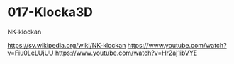 # 017-Klocka3D

NK-klockan

https://sv.wikipedia.org/wiki/NK-klockan
https://www.youtube.com/watch?v=Fiu0LeLUjUU
https://www.youtube.com/watch?v=Hr2aj1ibVYE